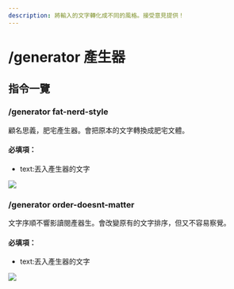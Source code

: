 ```yaml
---
description: 將輸入的文字轉化成不同的風格。接受意見提供！
---
```


# /generator 產生器

## 指令一覽

### /generator fat-nerd-style

顧名思義，肥宅產生器。會把原本的文字轉換成肥宅文體。

#### 必填項：

* text:丟入產生器的文字

![](https://cdn.discordapp.com/attachments/848902789681381416/965622169604325436/unknown.png)

### /generator order-doesnt-matter

文字序順不響影讀閱產器生。會改變原有的文字排序，但又不容易察覺。

#### 必填項：

* text:丟入產生器的文字

![](https://cdn.discordapp.com/attachments/848902789681381416/965622738595221504/unknown.png)
